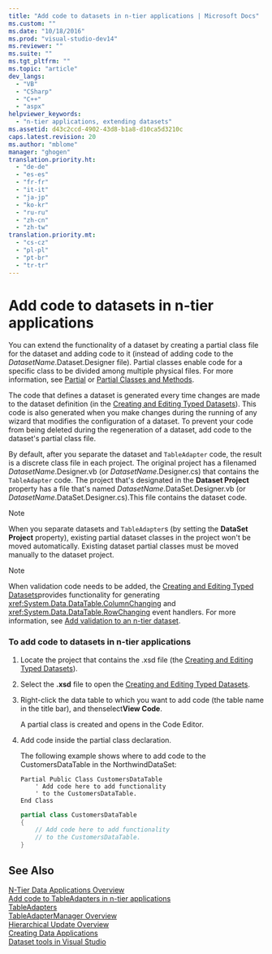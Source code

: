 ```yaml
---
title: "Add code to datasets in n-tier applications | Microsoft Docs"
ms.custom: ""
ms.date: "10/18/2016"
ms.prod: "visual-studio-dev14"
ms.reviewer: ""
ms.suite: ""
ms.tgt_pltfrm: ""
ms.topic: "article"
dev_langs: 
  - "VB"
  - "CSharp"
  - "C++"
  - "aspx"
helpviewer_keywords: 
  - "n-tier applications, extending datasets"
ms.assetid: d43c2ccd-4902-43d8-b1a8-d10ca5d3210c
caps.latest.revision: 20
ms.author: "mblome"
manager: "ghogen"
translation.priority.ht: 
  - "de-de"
  - "es-es"
  - "fr-fr"
  - "it-it"
  - "ja-jp"
  - "ko-kr"
  - "ru-ru"
  - "zh-cn"
  - "zh-tw"
translation.priority.mt: 
  - "cs-cz"
  - "pl-pl"
  - "pt-br"
  - "tr-tr"
---
```

# Add code to datasets in n-tier applications
You can extend the functionality of a dataset by creating a partial class file for the dataset and adding code to it (instead of adding code to the *DatasetName*.Dataset.Designer file). Partial classes enable code for a specific class to be divided among multiple physical files. For more information, see [Partial](../Topic/Partial%20\(Visual%20Basic\).md) or [Partial Classes and Methods](../Topic/Partial%20Classes%20and%20Methods%20\(C%23%20Programming%20Guide\).md).  
  
 The code that defines a dataset is generated every time changes are made to the dataset definition (in the [Creating and Editing Typed Datasets](../data-tools/creating-and-editing-typed-datasets.md)). This code is also generated when you make changes during the running of any wizard that modifies the configuration of a dataset. To prevent your code from being deleted during the regeneration of a dataset, add code to the dataset's partial class file.  
  
 By default, after you separate the dataset and `TableAdapter` code, the result is a discrete class file in each project. The original project has a filenamed *DatasetName*.Designer.vb (or *DatasetName*.Designer.cs) that contains the `TableAdapter` code. The project that's designated in the **Dataset Project** property has a file that's named *DatasetName*.DataSet.Designer.vb (or *DatasetName*.DataSet.Designer.cs).This file contains the dataset code.  
  
> [!NOTE]
>  When you separate datasets and `TableAdapter`s (by setting the **DataSet Project** property), existing partial dataset classes in the project won't be moved automatically. Existing dataset partial classes must be moved manually to the dataset project.  
  
> [!NOTE]
>  When validation code needs to be added, the [Creating and Editing Typed Datasets](../data-tools/creating-and-editing-typed-datasets.md)provides functionality for generating <xref:System.Data.DataTable.ColumnChanging> and <xref:System.Data.DataTable.RowChanging> event handlers. For more information, see [Add validation to an n-tier dataset](../data-tools/add-validation-to-an-n-tier-dataset.md).  
  
### To add code to datasets in n-tier applications  
  
1.  Locate the project that contains the .xsd file (the [Creating and Editing Typed Datasets](../data-tools/creating-and-editing-typed-datasets.md)).  
  
2.  Select the **.xsd** file to open the [Creating and Editing Typed Datasets](../data-tools/creating-and-editing-typed-datasets.md).  
  
3.  Right-click the data table to which you want to add code (the table name in the title bar), and thenselect**View Code**.  
  
     A partial class is created and opens in the Code Editor.  
  
4.  Add code inside the partial class declaration.  
  
     The following example shows where to add code to the CustomersDataTable in the NorthwindDataSet:  
  
    ```vb#  
    Partial Public Class CustomersDataTable  
        ' Add code here to add functionality   
        ' to the CustomersDataTable.  
    End Class  
    ```  
  
    ```c#  
    partial class CustomersDataTable  
    {  
        // Add code here to add functionality  
        // to the CustomersDataTable.  
    }  
    ```  
  
## See Also  
 [N-Tier Data Applications Overview](../data-tools/n-tier-data-applications-overview.md)   
 [Add code to TableAdapters in n-tier applications](../data-tools/add-code-to-tableadapters-in-n-tier-applications.md)   
 [TableAdapters](../Topic/TableAdapters.md)   
 [TableAdapterManager Overview](../Topic/TableAdapterManager%20Overview.md)   
 [Hierarchical Update Overview](../Topic/Hierarchical%20Update%20Overview.md)   
 [Creating Data Applications](../data-tools/creating-data-applications.md)   
 [Dataset tools in Visual Studio](../data-tools/dataset-tools-in-visual-studio.md)